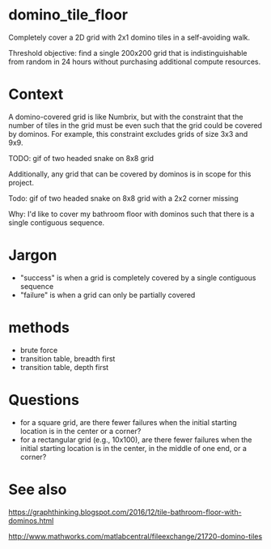 # domino_tile_floor

Completely cover a 2D grid with 2x1 domino tiles in a self-avoiding walk.

Threshold objective: find a single 200x200 grid that is indistinguishable from random in 24 hours without purchasing additional compute resources.

# Context

A domino-covered grid is like Numbrix, but with the constraint that the number of tiles in the grid must be even such that the grid could be covered by dominos. For example, this constraint excludes grids of size 3x3 and 9x9.

TODO: gif of two headed snake on 8x8 grid

Additionally, any grid that can be covered by dominos is in scope for this project.

Todo: gif of two headed snake on 8x8 grid with a 2x2 corner missing

Why: I'd like to cover my bathroom floor with dominos such that there is a single contiguous sequence. 

# Jargon

* "success" is when a grid is completely covered by a single contiguous sequence
* "failure" is when a grid can only be partially covered

# methods
* brute force
* transition table, breadth first
* transition table, depth first

# Questions

* for a square grid, are there fewer failures when the initial starting location is in the center or a corner?
* for a rectangular grid (e.g., 10x100), are there fewer failures when the initial starting location is in the center, in the middle of one end, or a corner?

# See also

<https://graphthinking.blogspot.com/2016/12/tile-bathroom-floor-with-dominos.html>

<http://www.mathworks.com/matlabcentral/fileexchange/21720-domino-tiles>
